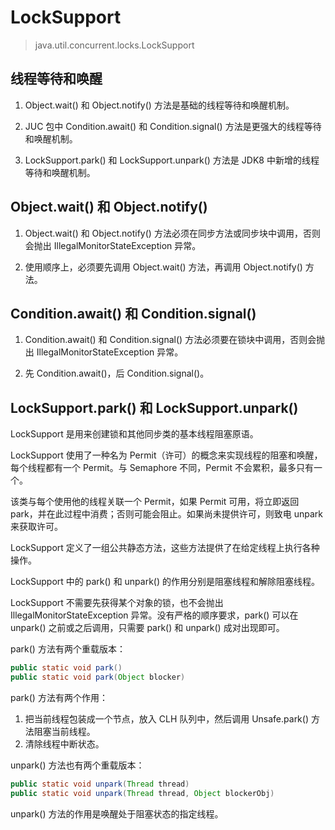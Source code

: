 # LockSupport

> java.util.concurrent.locks.LockSupport

## 线程等待和唤醒

1. Object.wait() 和 Object.notify() 方法是基础的线程等待和唤醒机制。

2. JUC 包中 Condition.await() 和 Condition.signal() 方法是更强大的线程等待和唤醒机制。

3. LockSupport.park() 和 LockSupport.unpark() 方法是 JDK8 中新增的线程等待和唤醒机制。

## Object.wait() 和 Object.notify()

1. Object.wait() 和 Object.notify() 方法必须在同步方法或同步块中调用，否则会抛出 IllegalMonitorStateException 异常。

2. 使用顺序上，必须要先调用 Object.wait() 方法，再调用 Object.notify() 方法。

## Condition.await() 和 Condition.signal()

1. Condition.await() 和 Condition.signal() 方法必须要在锁块中调用，否则会抛出 IllegalMonitorStateException 异常。

2. 先 Condition.await()，后 Condition.signal()。

## LockSupport.park() 和 LockSupport.unpark()

LockSupport 是用来创建锁和其他同步类的基本线程阻塞原语。

LockSupport 使用了一种名为 Permit（许可）的概念来实现线程的阻塞和唤醒，每个线程都有一个 Permit。与 Semaphore 不同，Permit 不会累积，最多只有一个。

该类与每个使用他的线程关联一个 Permit，如果 Permit 可用，将立即返回 park，并在此过程中消费；否则可能会阻止。如果尚未提供许可，则致电 unpark 来获取许可。

LockSupport 定义了一组公共静态方法，这些方法提供了在给定线程上执行各种操作。

LockSupport 中的 park() 和 unpark() 的作用分别是阻塞线程和解除阻塞线程。

LockSupport 不需要先获得某个对象的锁，也不会抛出 IllegalMonitorStateException 异常。没有严格的顺序要求，park() 可以在 unpark() 之前或之后调用，只需要 park() 和 unpark() 成对出现即可。

park() 方法有两个重载版本：

```java
public static void park() 
public static void park(Object blocker) 
```

park() 方法有两个作用：

1. 把当前线程包装成一个节点，放入 CLH 队列中，然后调用 Unsafe.park() 方法阻塞当前线程。
2. 清除线程中断状态。

unpark() 方法也有两个重载版本：

```java
public static void unpark(Thread thread) 
public static void unpark(Thread thread, Object blockerObj) 
```

unpark() 方法的作用是唤醒处于阻塞状态的指定线程。
